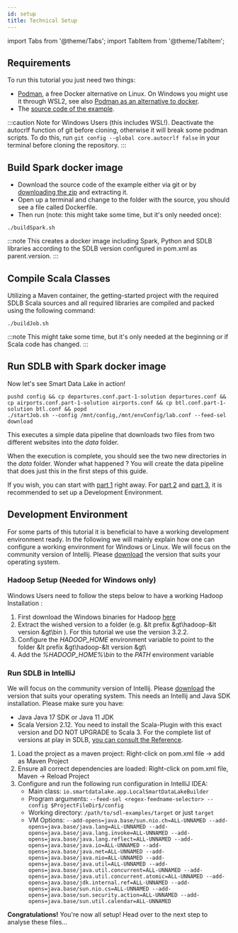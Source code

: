 ```yaml
---
id: setup
title: Technical Setup
---
```


import Tabs from '@theme/Tabs';
import TabItem from '@theme/TabItem';

## Requirements

To run this tutorial you just need two things:

- [Podman](https://podman.io/get-started), a free Docker alternative on Linux. On Windows you might use it through WSL2, see also [Podman as an alternative to docker](troubleshooting/docker-on-windows.md).
- The [source code of the example](https://github.com/smart-data-lake/getting-started).

:::caution
Note for Windows Users (this includes WSL!). Deactivate the autocrlf function of git before cloning, otherwise it will break some podman scripts.
To do this, run `git config --global core.autocrlf false` in your terminal before cloning the repository.
:::

## Build Spark docker image

- Download the source code of the example either via git or by [downloading the zip](https://github.com/smart-data-lake/getting-started/archive/refs/heads/master.zip) and extracting it.
- Open up a terminal and change to the folder with the source, you should see a file called Dockerfile. 
- Then run (note: this might take some time, but it's only needed once):

```
./buildSpark.sh
```

:::note
This creates a docker image including Spark, Python and SDLB libraries according to the SDLB version configured in pom.xml as parent.version. 
:::

## Compile Scala Classes

Utilizing a Maven container, the getting-started project with the required SDLB Scala sources and all required libraries are compiled and packed using the following command:  

```
./buildJob.sh
```

:::note
This might take some time, but it's only needed at the beginning or if Scala code has changed.
:::

## Run SDLB with Spark docker image

Now let's see Smart Data Lake in action!

```
pushd config && cp departures.conf.part-1-solution departures.conf && cp airports.conf.part-1-solution airports.conf && cp btl.conf.part-1-solution btl.conf && popd
./startJob.sh --config /mnt/config,/mnt/envConfig/lab.conf --feed-sel download
```

This executes a simple data pipeline that downloads two files from two different websites into the *data* folder.

When the execution is complete, you should see the two new directories in the *data* folder.
Wonder what happened ? You will create the data pipeline that does just this in the first steps of this guide.

If you wish, you can start with [part 1](get-input-data) right away.
For [part 2](part-2/industrializing.md) and [part 3](part-3/custom-webservice.md), it is recommended to set up a Development Environment.

## Development Environment
For some parts of this tutorial it is beneficial to have a working development environment ready. In the following we will mainly explain how one can configure a working environment for 
Windows or Linux. We will focus on the community version of Intellij. Please [download](https://www.jetbrains.com/idea/) the version that suits your operating system.

### Hadoop Setup (Needed for Windows only)
Windows Users need to follow the steps below to have a working Hadoop Installation :
1. First download the Windows binaries for Hadoop [here](https://github.com/cdarlint/winutils/archive/refs/heads/master.zip)
2. Extract the wished version to a folder (e.g. &lt prefix &gt\hadoop-&lt version &gt\bin ). For this tutorial we use the version 3.2.2.
3. Configure the *HADOOP_HOME* environment variable to point to the folder &lt prefix &gt\hadoop-&lt version &gt\
4. Add the *%HADOOP_HOME%\bin* to the *PATH* environment variable

### Run SDLB in IntelliJ
We will focus on the community version of Intellij. Please [download](https://www.jetbrains.com/idea/) the version that suits your operating system.
This needs an Intellij and Java SDK installation. Please make sure you have:
- Java Java 17 SDK or Java 11 JDK
- Scala Version 2.12. You need to install the Scala-Plugin with this exact version and DO NOT UPGRADE to Scala 3. For the complete list of versions at play in SDLB, [you can consult the Reference](../reference/build).

1. Load the project as a maven project: Right-click on pom.xml file -> add as Maven Project
2. Ensure all correct dependencies are loaded: Right-click on pom.xml file, Maven -> Reload Project
3. Configure and run the following run configuration in IntelliJ IDEA:
    - Main class: `io.smartdatalake.app.LocalSmartDataLakeBuilder`
    - Program arguments: `--feed-sel <regex-feedname-selector> --config $ProjectFileDir$/config`
    - Working directory: `/path/to/sdl-examples/target` or just `target`
    - VM Options: `--add-opens=java.base/sun.nio.ch=ALL-UNNAMED --add-opens=java.base/java.lang=ALL-UNNAMED --add-opens=java.base/java.lang.invoke=ALL-UNNAMED --add-opens=java.base/java.lang.reflect=ALL-UNNAMED --add-opens=java.base/java.io=ALL-UNNAMED --add-opens=java.base/java.net=ALL-UNNAMED --add-opens=java.base/java.nio=ALL-UNNAMED --add-opens=java.base/java.util=ALL-UNNAMED --add-opens=java.base/java.util.concurrent=ALL-UNNAMED --add-opens=java.base/java.util.concurrent.atomic=ALL-UNNAMED --add-opens=java.base/jdk.internal.ref=ALL-UNNAMED --add-opens=java.base/sun.nio.cs=ALL-UNNAMED --add-opens=java.base/sun.security.action=ALL-UNNAMED --add-opens=java.base/sun.util.calendar=ALL-UNNAMED`

**Congratulations!** You're now all setup! Head over to the next step to analyse these files...
